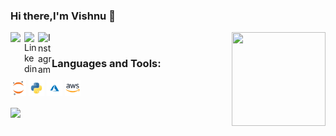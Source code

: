 ### Hi there,I'm Vishnu 👋

<!--
**sslgstat/sslgstat** is a ✨ _special_ ✨ repository because its `README.md` (this file) appears on your GitHub profile.

[![Linkedin: Vishnu](https://img.shields.io/badge/-Vishnu-blue?style=flat-square&logo=Linkedin&logoColor=white&link=https://www.linkedin.com/in/pvishnuvamsee/)](https://www.linkedin.com/in/pvishnuvamsee/)
<br/>
- 🔭 I’m currently working on Python
- 🌱 I’m currently learning Machine Learning and Cloud.
- 💬 Ask me about Google Cloud.
- 📲 Connect with me on:  👇🏻

<!-----Social Profile Buttons------>

<a href="https://twitter.com/sslgstat">
  <img align="left"  width="22px" src="https://cdn.jsdelivr.net/npm/simple-icons@v3/icons/twitter.svg" />
</a>
<a href="https://www.linkedin.com/in/pvishnuvamsee/">
  <img align="left" alt="Linkedin" width="22px" src="https://cdn.jsdelivr.net/npm/simple-icons@v3/icons/linkedin.svg" />
</a>
<a href="https://www.instagram.com/pvishnuvamsee/">
  <img align="left" alt="Instagram" width="22px" src="https://cdn.jsdelivr.net/npm/simple-icons@v3/icons/instagram.svg" />
</a>

<!-----GitHub Octocat------>

<img src = "https://lh6.googleusercontent.com/proxy/iwhKOv3tfirUNTArPiI1UTKw8gbdyY5-vElZJSDkOoQfGTVg023Jn-7sFAmUR3Sce8IKQC0zG4mus0u-mM7hyVLsYis4CufWhmaCzg" align = "right" width = 150, height = 150>
</br>

### Languages and Tools:

<!-----Languages and Tools------>


<code><img height="25" src="https://raw.githubusercontent.com/github/explore/80688e429a7d4ef2fca1e82350fe8e3517d3494d/topics/jupyter-notebook/jupyter-notebook.png"></code>
<code><img height="25" src="https://raw.githubusercontent.com/github/explore/80688e429a7d4ef2fca1e82350fe8e3517d3494d/topics/python/python.png"></code>
<code><img height="25" src="https://raw.githubusercontent.com/github/explore/80688e429a7d4ef2fca1e82350fe8e3517d3494d/topics/azure/azure.png"></code>
<code><img height="25" src="https://raw.githubusercontent.com/github/explore/80688e429a7d4ef2fca1e82350fe8e3517d3494d/topics/aws/aws.png"></code>

<!-----Top Languages------>

<img align="center" src="https://github-readme-stats.vercel.app/api/top-langs/?username=sslgstat&theme=light" />



